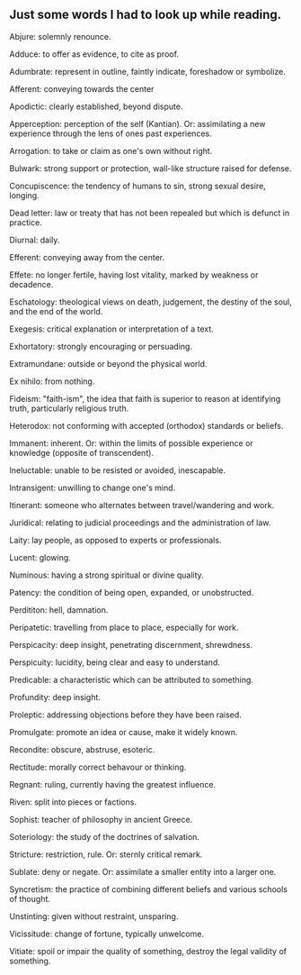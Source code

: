 ## Just some words I had to look up while reading.

Abjure: solemnly renounce.

Adduce: to offer as evidence, to cite as proof.

Adumbrate: represent in outline, faintly indicate, foreshadow or symbolize.

Afferent: conveying towards the center

Apodictic: clearly established, beyond dispute.

Apperception: perception of the self (Kantian). Or: assimilating a new experience through the lens of ones past experiences.

Arrogation: to take or claim as one's own without right.

Bulwark: strong support or protection, wall-like structure raised for defense.

Concupiscence: the tendency of humans to sin, strong sexual desire, longing.

Dead letter: law or treaty that has not been repealed but which is defunct in practice.

Diurnal: daily.

Efferent: conveying away from the center.

Effete: no longer fertile, having lost vitality, marked by weakness or decadence.

Eschatology: theological views on death, judgement, the destiny of the soul, and the end of the world.

Exegesis: critical explanation or interpretation of a text.

Exhortatory: strongly encouraging or persuading.

Extramundane: outside or beyond the physical world.

Ex nihilo: from nothing.

Fideism: "faith-ism", the idea that faith is superior to reason at identifying truth, particularly religious truth.

Heterodox: not conforming with accepted (orthodox) standards or beliefs.

Immanent: inherent. Or: within the limits of possible experience or knowledge (opposite of transcendent).

Ineluctable: unable to be resisted or avoided, inescapable.

Intransigent: unwilling to change one's mind.

Itinerant: someone who alternates between travel/wandering and work.

Juridical: relating to judicial proceedings and the administration of law.

Laity: lay people, as opposed to experts or professionals.

Lucent: glowing.

Numinous: having a strong spiritual or divine quality.

Patency: the condition of being open, expanded, or unobstructed.

Perdititon: hell, damnation.

Peripatetic: travelling from place to place, especially for work.

Perspicacity: deep insight, penetrating discernment, shrewdness.

Perspicuity: lucidity, being clear and easy to understand.

Predicable: a characteristic which can be attributed to something.

Profundity: deep insight.

Proleptic: addressing objections before they have been raised.

Promulgate: promote an idea or cause, make it widely known.

Recondite: obscure, abstruse, esoteric.

Rectitude: morally correct behavour or thinking.

Regnant: ruling, currently having the greatest influence.

Riven: split into pieces or factions.

Sophist: teacher of philosophy in ancient Greece.

Soteriology: the study of the doctrines of salvation.

Stricture: restriction, rule. Or: sternly critical remark.

Sublate: deny or negate. Or: assimilate a smaller entity into a larger one.

Syncretism: the practice of combining different beliefs and various schools of thought.

Unstinting: given without restraint, unsparing.

Vicissitude: change of fortune, typically unwelcome.

Vitiate: spoil or impair the quality of something, destroy the legal validity of something.
